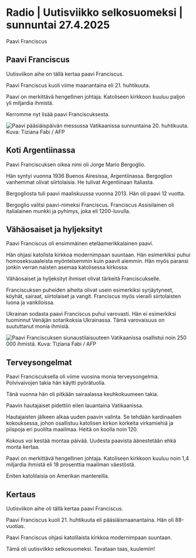 # Radio | Uutisviikko selkosuomeksi | sunnuntai 27.4.2025

Paavi Franciscus

## Paavi Franciscus

Uutisviikon aihe on tällä kertaa paavi Franciscus.

Paavi Franciscus kuoli viime maanantaina eli 21. huhtikuuta.

Paavi on merkittävä hengellinen johtaja. Katoliseen kirkkoon kuuluu paljon yli miljardia ihmistä.

Kerromme nyt lisää paavi Franciscuksesta.

![Paavi pääsiäispäivän messussa Vatikaanissa sunnuntaina 20. huhtikuuta. Kuva: Tiziana Fabi / AFP](https://images.cdn.yle.fi/image/upload/ar_1.5010260920551157,c_fill,g_faces,h_423,w_636/dpr_1.0/q_auto:eco/f_auto/fl_lossy/v1745146963/39-14534566804ca1d687df)

## Koti Argentiinassa

Paavi Franciscuksen oikea nimi oli Jorge Mario Bergoglio.

Hän syntyi vuonna 1936 Buenos Airesissa, Argentiinassa. Bergoglion vanhemmat olivat siirtolaisia. He tulivat Argentiinaan Italiasta.

Bergogliosta tuli paavi maaliskuussa vuonna 2013. Hän oli paavi 12 vuotta.

Bergoglio valitsi paavi-nimeksi Franciscus. Franciscus Assisilainen oli italialainen munkki ja pyhimys, joka eli 1200-luvulla.

## Vähäosaiset ja hyljeksityt

Paavi Franciscus oli ensimmäinen eteläamerikkalainen paavi.

Hän ohjasi katolista kirkkoa modernimpaan suuntaan. Hän esimerkiksi puhui homoseksuaaleista myönteisemmin kuin paavit aiemmin. Hän myös paransi jonkin verran naisten asemaa katolisessa kirkossa.

Vähäosaiset ja hyljeksityt ihmiset olivat tärkeitä Franciscukselle.

Franciscuksen puheiden aiheita olivat usein esimerkiksi syrjäytyneet, köyhät, sairaat, siirtolaiset ja vangit. Franciscus myös vieraili siirtolaisten luona ja vankiloissa.

Ukrainan sodasta paavi Franciscus puhui varovasti. Hän ei esimerkiksi tuominnut Venäjän sotarikoksia Ukrainassa. Tämä varovaisuus on suututtanut monia ihmisiä.

![Paavi Franciscuksen siunaustilaisuuteen Vatikaanissa osallistui noin 250 000 ihmistä. Kuva: Tiziana Fabi / AFP](https://images.cdn.yle.fi/image/upload/ar_1.5001464986815118,c_fill,g_faces,h_423,w_636/dpr_1.0/q_auto:eco/f_auto/fl_lossy/v1745661417/39-1456355680c9da607a8f)

## Terveysongelmat

Paavi Franciscuksella oli viime vuosina monia terveysongelmia. Polvivaivojen takia hän käytti pyörätuolia.

Tänä vuonna hän oli pitkään sairaalassa keuhkokuumeen takia.

Paavin hautajaiset pidettiin eilen lauantaina Vatikaanissa.

Hautajaisten jälkeen alkaa uuden paavin valinta. Se tehdään kardinaalien kokouksessa, johon osallistuu katolisen kirkon korkeita virkamiehiä ja piispoja eri puolilta maailmaa. Heitä on koolla noin 120.

Kokous voi kestää montaa päivää. Uudesta paavista äänestetään ehkä monta kertaa.

Paavi on merkittävä hengellinen johtaja. Katoliseen kirkkoon kuuluu noin 1,4 miljardia ihmistä eli 18 prosenttia maailman väestöstä.

Eniten katolilaisia on Amerikan mantereilla.

## Kertaus

Uutisviikon aihe oli tällä kertaa paavi Franciscus.

Paavi Franciscus kuoli 21. huhtikuuta eli pääsiäismaanantaina. Hän oli 88-vuotias.

Paavi Franciscus ohjasi katolilaista kirkkoa modernimpaan suuntaan.

Tämä oli uutisviikko selkosuomeksi. Tavataan taas, kuulemiin!

